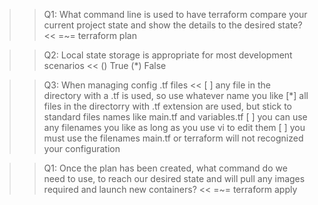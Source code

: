 
>>Q1: What command line is used to have terraform compare your current project state and show the details to the desired state? <<
=~= terraform plan

>>Q2: Local state storage is appropriate for most development scenarios <<
() True
(*) False

>>Q3: When managing config .tf files <<
[ ] any file in the directory with a .tf is used, so use whatever name you like
[*] all files in the directorry with .tf extension are used, but stick to standard files names like main.tf and variables.tf
[ ] you can use any filenames you like as long as you use vi to edit them
[ ] you must use the filenames main.tf or terraform will not recognized your configuration

>>Q1: Once the plan has been created, what command do we need to use, to reach our desired state and will pull any images required and launch new containers? <<
=~= terraform apply

